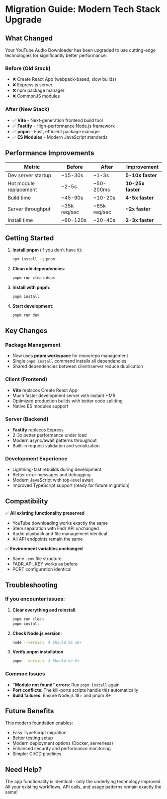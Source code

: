 # Migration Guide: Modern Tech Stack Upgrade

## What Changed

Your YouTube Audio Downloader has been upgraded to use cutting-edge technologies for significantly better performance:

### Before (Old Stack)

- ❌ Create React App (webpack-based, slow builds)
- ❌ Express.js server
- ❌ npm package manager
- ❌ CommonJS modules

### After (New Stack)

- ✅ **Vite** - Next-generation frontend build tool
- ✅ **Fastify** - High-performance Node.js framework
- ✅ **pnpm** - Fast, efficient package manager
- ✅ **ES Modules** - Modern JavaScript standards

## Performance Improvements

| Metric                 | Before       | After        | Improvement       |
| ---------------------- | ------------ | ------------ | ----------------- |
| Dev server startup     | ~15-30s      | ~1-3s        | **5-10x faster**  |
| Hot module replacement | ~2-5s        | ~50-200ms    | **10-25x faster** |
| Build time             | ~45-90s      | ~10-20s      | **4-5x faster**   |
| Server throughput      | ~35k req/sec | ~65k req/sec | **~2x faster**    |
| Install time           | ~60-120s     | ~20-40s      | **2-3x faster**   |

## Getting Started

1. **Install pnpm** (if you don't have it):

   ```bash
   npm install -g pnpm
   ```

2. **Clean old dependencies**:

   ```bash
   pnpm run clean:deps
   ```

3. **Install with pnpm**:

   ```bash
   pnpm install
   ```

4. **Start development**:
   ```bash
   pnpm run dev
   ```

## Key Changes

### Package Management

- Now uses **pnpm workspace** for monorepo management
- Single `pnpm install` command installs all dependencies
- Shared dependencies between client/server reduce duplication

### Client (Frontend)

- **Vite** replaces Create React App
- Much faster development server with instant HMR
- Optimized production builds with better code splitting
- Native ES modules support

### Server (Backend)

- **Fastify** replaces Express
- 2-3x better performance under load
- Modern async/await patterns throughout
- Built-in request validation and serialization

### Development Experience

- Lightning-fast rebuilds during development
- Better error messages and debugging
- Modern JavaScript with top-level await
- Improved TypeScript support (ready for future migration)

## Compatibility

✅ **All existing functionality preserved**

- YouTube downloading works exactly the same
- Stem separation with Fadr API unchanged
- Audio playback and file management identical
- All API endpoints remain the same

✅ **Environment variables unchanged**

- Same `.env` file structure
- FADR_API_KEY works as before
- PORT configuration identical

## Troubleshooting

### If you encounter issues:

1. **Clear everything and reinstall**:

   ```bash
   pnpm run clean
   pnpm install
   ```

2. **Check Node.js version**:

   ```bash
   node --version  # Should be 18+
   ```

3. **Verify pnpm installation**:
   ```bash
   pnpm --version  # Should be 8+
   ```

### Common Issues

- **"Module not found" errors**: Run `pnpm install` again
- **Port conflicts**: The kill-ports scripts handle this automatically
- **Build failures**: Ensure Node.js 18+ and pnpm 8+

## Future Benefits

This modern foundation enables:

- Easy TypeScript migration
- Better testing setup
- Modern deployment options (Docker, serverless)
- Enhanced security and performance monitoring
- Simpler CI/CD pipelines

## Need Help?

The app functionality is identical - only the underlying technology improved. All your existing workflows, API calls, and usage patterns remain exactly the same!
